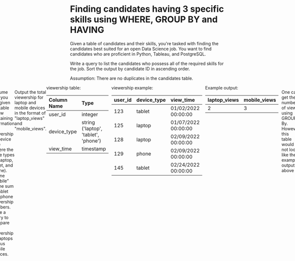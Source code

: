 # Finding candidates having 3 specific skills using WHERE, GROUP BY and HAVING
Given a table of candidates and their skills, you're tasked with finding the candidates best suited for an open Data Science job. You want to find candidates who are proficient in Python, Tableau, and PostgreSQL.

Write a query to list the candidates who possess all of the required skills for the job. Sort the output by candidate ID in ascending order.

Assumption:  There are no duplicates in the candidates table.
    
    
<div style="display: flex; justify-content: center;">
  <div style="flex: 1; margin-right: 10px;">
      candidates
<table ><thead><tr><th style="text-align:left"><strong>Column Name</strong></th><th style="text-align:left"><strong>Type</strong></th></tr></thead><tbody><tr><td style="text-align:left">candidate_id</td><td style="text-align:left">integer</td></tr><tr><td style="text-align:left">skill</td><td style="text-align:left">varchar</td></tr></tbody></table></div>

  <div style="flex: 1; margin-right: 10px;">
 Example Input
<table><thead><tr><th style="text-align: left;"><strong>candidate_id</strong></th><th style="text-align: left;"><strong>skill</strong></th></tr></thead><tbody><tr><td style="text-align: left;">123</td><td style="text-align: left;">Python</td></tr><tr><td style="text-align: left;">123</td><td style="text-align: left;">Tableau</td></tr><tr><td style="text-align: left;">123</td><td style="text-align: left;">PostgreSQL</td></tr><tr><td style="text-align: left;">234</td><td style="text-align: left;">R</td></tr><tr><td style="text-align: left;">234</td><td style="text-align: left;">PowerBI</td></tr><tr><td style="text-align: left;">234</td><td style="text-align: left;">SQL Server</td></tr><tr><td style="text-align: left;">345</td><td style="text-align: left;">Python</td></tr><tr><td style="text-align: left;">345</td><td style="text-align: left;">Tableau</td></tr></tbody></table>
</div>
     <div style="flex: 1; margin-right: 10px;">
 Example Output

<table><thead><tr><th style="text-align: left;"><strong>candidate_id</strong></th></tr></thead><tbody><tr><td style="text-align: left;">123</td></tr></tbody></table>
    </div>
    
     

My solution using common table expression:


```python
With datascienceskills as
  (SELECT c.candidate_id,
        CASE when EXISTS (SELECT * from candidates where candidate_id=c.candidate_id and skill='Python') then 1 else 0 end as python,
        CASE when EXISTS (SELECT * from candidates where candidate_id=c.candidate_id and skill='Tableau') then 1 else 0 end as tableau,
        CASE when EXISTS (SELECT * from candidates where candidate_id=c.candidate_id and skill='PostgreSQL') then 1 else 0 end as postgresql
  from candidates as c)
     
SELECT DISTINCT candidate_id from datascienceskills
where python=1 and tableau=1 and postgresql=1
ORDER BY candidate_id;
```

Considering there is no duplicate in the table, the question could be solved using WHERE and GROUP BY:


```python
SELECT candidate_id
FROM candidates
WHERE skill IN ('Python', 'Tableau', 'PostgreSQL')
GROUP BY candidate_id
HAVING COUNT(skill) = 3
ORDER BY candidate_id;
```

# Finding pages with no like using EXCEPT (PostgreSQL) or MINUS (MySQL and Oracle)

Assume you are given the tables below about Facebook pages and page likes. Write a query to return the page IDs of all the Facebook pages that don't have any likes. The output should be in ascending order.


<div style="display: flex; justify-content: center;">
  <div style="flex: 1; margin-right: 10px;">
pages:
<table><thead><tr><th style="text-align:left"><strong>Column Name</strong></th><th style="text-align:left"><strong>Type</strong></th></tr></thead><tbody><tr><td style="text-align:left">page_id</td><td style="text-align:left">integer</td></tr><tr><td style="text-align:left">page_name</td><td style="text-align:left">varchar</td></tr></tbody></table>
    </div>
    
 <div style="flex: 1; margin-right: 10px;">
page_likes
<table><thead><tr><th style="text-align:left"><strong>Column Name</strong></th><th style="text-align:left"><strong>Type</strong></th></tr></thead><tbody><tr><td style="text-align:left">user_id</td><td style="text-align:left">integer</td></tr><tr><td style="text-align:left">page_id</td><td style="text-align:left">integer</td></tr><tr><td style="text-align:left">liked_date</td><td style="text-align:left">datetime</td></tr></tbody></table>
    </div>
        </div>
        
        

<div style="display: flex; justify-content: center;">
  <div style="flex: 1; margin-right: 10px;">
pages example:

<table><thead><tr><th style="text-align:left"><strong>page_id</strong></th><th style="text-align:left"><strong>page_name</strong></th></tr></thead><tbody><tr><td style="text-align:left">20001</td><td style="text-align:left">SQL Solutions</td></tr><tr><td style="text-align:left">20045</td><td style="text-align:left">Brain Exercises</td></tr><tr><td style="text-align:left">20701</td><td style="text-align:left">Tips for Data Analysts</td></tr></tbody></table>
    </div>
    
 <div style="flex: 1; margin-right: 10px;">
page_likes example:

<table><thead><tr><th style="text-align:left"><strong>user_id</strong></th><th style="text-align:left"><strong>page_id</strong></th><th style="text-align:left"><strong>liked_date</strong></th></tr></thead><tbody><tr><td style="text-align:left">111</td><td style="text-align:left">20001</td><td style="text-align:left">04/08/2022 00:00:00</td></tr><tr><td style="text-align:left">121</td><td style="text-align:left">20045</td><td style="text-align:left">03/12/2022 00:00:00</td></tr><tr><td style="text-align:left">156</td><td style="text-align:left">20001</td><td style="text-align:left">07/25/2022 00:00:00</td></tr></tbody></table>
         </div>
    
<div style="flex: 1; margin-right: 10px;">
Example output:
<table><thead><tr><th style="text-align:left"><strong>page_id</strong></th></tr></thead><tbody><tr><td style="text-align:left">20701</td></tr></tbody></table>
        </div>
        </div>





```python
SELECT page_id FROM pages
EXCEPT
SELECT DISTINCT page_id FROM page_likes
ORDER BY page_id;
```

# Finding distinct products with null values using DISTINCT or GROUP BY

Tesla is investigating bottlenecks in their production, and they need your help to extract the relevant data. Write a query that determines which parts have begun the assembly process but are not yet finished.

Assumptions

    Table parts_assembly contains all parts in production.
    A part with no finish_date is an unfinished part.
    
    
<div style="display: flex; justify-content: center;">
<div style="flex: 1; margin-right: 10px;">
    parts_assembly
    <table><thead><tr><th style="text-align:left">Column Name</th><th style="text-align:left">Type</th></tr></thead><tbody><tr><td style="text-align:left">part</td><td style="text-align:left">string</td></tr><tr><td style="text-align:left">finish_date</td><td style="text-align:left">datetime</td></tr><tr><td style="text-align:left">assembly_step</td><td style="text-align:left">integer</td></tr></tbody></table>
</div>

<div style="flex: 1; margin-right: 10px;">
    parts_assembly example
    <table><thead><tr><th style="text-align:left">part</th><th style="text-align:left">finish_date</th><th style="text-align:left">assembly_step</th></tr></thead><tbody><tr><td style="text-align:left">battery</td><td style="text-align:left">01/22/2022 00:00:00</td><td style="text-align:left">1</td></tr><tr><td style="text-align:left">battery</td><td style="text-align:left">02/22/2022 00:00:00</td><td style="text-align:left">2</td></tr><tr><td style="text-align:left">battery</td><td style="text-align:left">03/22/2022 00:00:00</td><td style="text-align:left">3</td></tr><tr><td style="text-align:left">bumper</td><td style="text-align:left">01/22/2022 00:00:00</td><td style="text-align:left">1</td></tr><tr><td style="text-align:left">bumper</td><td style="text-align:left">02/22/2022 00:00:00</td><td style="text-align:left">2</td></tr><tr><td style="text-align:left">bumper</td><td style="text-align:left"></td><td style="text-align:left">3</td></tr><tr><td style="text-align:left">bumper</td><td style="text-align:left"></td><td style="text-align:left">4</td></tr></tbody></table>
                                  </div>

    
<div style="flex: 1; margin-right: 10px;">
Example output:
<table><thead><tr><th style="text-align:left">part</th></tr></thead><tbody><tr><td style="text-align:left">bumper</td></tr></tbody></table>
</div>
</div>

My solution was


```python
SELECT DISTINCT part FROM parts_assembly
WHERE finish_date is NULL;
```

Alternatively, GROUP BY could be used


```python
SELECT part
FROM parts_assembly
WHERE finish_date IS NULL
GROUP BY part;
```

# Finding laptop vs. mobile views using SUM and CASE
Assume that you are given the table below containing information on viewership by device type (where the three types are laptop, tablet, and phone). Define “mobile” as the sum of tablet and phone viewership numbers. Write a query to compare the viewership on laptops versus mobile devices.

Output the total viewership for laptop and mobile devices in the format of "laptop_views" and "mobile_views".

<div style="display: flex; justify-content: center;">
<div style="flex: 1; margin-right: 10px;">
viewership table:
<table><thead><tr><th style="text-align:left">Column Name</th><th style="text-align:left">Type</th></tr></thead><tbody><tr><td style="text-align:left">user_id</td><td style="text-align:left">integer</td></tr><tr><td style="text-align:left">device_type</td><td style="text-align:left">string ('laptop', 'tablet', 'phone')</td></tr><tr><td style="text-align:left">view_time</td><td style="text-align:left">timestamp</td></tr></tbody></table>
</div>

<div style="flex: 1; margin-right: 10px;">
viewership example:
<table><thead><tr><th style="text-align:left">user_id</th><th style="text-align:left">device_type</th><th style="text-align:left">view_time</th></tr></thead><tbody><tr><td style="text-align:left">123</td><td style="text-align:left">tablet</td><td style="text-align:left">01/02/2022 00:00:00</td></tr><tr><td style="text-align:left">125</td><td style="text-align:left">laptop</td><td style="text-align:left">01/07/2022 00:00:00</td></tr><tr><td style="text-align:left">128</td><td style="text-align:left">laptop</td><td style="text-align:left">02/09/2022 00:00:00</td></tr><tr><td style="text-align:left">129</td><td style="text-align:left">phone</td><td style="text-align:left">02/09/2022 00:00:00</td></tr><tr><td style="text-align:left">145</td><td style="text-align:left">tablet</td><td style="text-align:left">02/24/2022 00:00:00</td></tr></tbody></table>
</div>

<div style="flex: 1; margin-right: 10px;">
Example output:
<table><thead><tr><th style="text-align:left">laptop_views</th><th style="text-align:left">mobile_views</th></tr></thead><tbody><tr><td style="text-align:left">2</td><td style="text-align:left">3</td></tr></tbody></table>
</div>
</div>

One can get the number of views using GROUP By. However this table would not look like the example output above


```python
SELECT device_type, COUNT(view_time) 
FROM viewership 
GROUP BY device_type
```

To get the columns wanted, one can sum over newly defined columns as below:


```python
SELECT SUM(CASE WHEN device_type = 'laptop' THEN 1 ELSE 0 END) as laptop_views,
SUM(CASE WHEN device_type = 'tablet' OR device_type='phone' THEN 1 ELSE 0 END) as mobile_views
from viewership

```

# Finding the third transaction of each user using CTE and window function (ROW_NUMVER(), PARTITION BY, ORDER BY)

Assume you are given the table below on Uber transactions made by users. Write a query to obtain the third transaction of every user. Output the user id, spend and transaction date.

<div style="display: flex; justify-content: center;">
<div style="flex: 1; margin-right: 10px;">
transactions table:
<table><thead><tr><th style="text-align:left"><strong>Column Name</strong></th><th style="text-align:left"><strong>Type</strong></th></tr></thead><tbody><tr><td style="text-align:left">user_id</td><td style="text-align:left">integer</td></tr><tr><td style="text-align:left">spend</td><td style="text-align:left">decimal</td></tr><tr><td style="text-align:left">transaction_date</td><td style="text-align:left">timestamp</td></tr></tbody></table>
</div>

<div style="flex: 1; margin-right: 10px;">
transactions example:
<table><thead><tr><th style="text-align:left"><strong>user_id</strong></th><th style="text-align:left"><strong>spend</strong></th><th style="text-align:left"><strong>transaction_date</strong></th></tr></thead><tbody><tr><td style="text-align:left">111</td><td style="text-align:left">100.50</td><td style="text-align:left">01/08/2022 12:00:00</td></tr><tr><td style="text-align:left">111</td><td style="text-align:left">55.00</td><td style="text-align:left">01/10/2022 12:00:00</td></tr><tr><td style="text-align:left">121</td><td style="text-align:left">36.00</td><td style="text-align:left">01/18/2022 12:00:00</td></tr><tr><td style="text-align:left">145</td><td style="text-align:left">24.99</td><td style="text-align:left">01/26/2022 12:00:00</td></tr><tr><td style="text-align:left">111</td><td style="text-align:left">89.60</td><td style="text-align:left">02/05/2022 12:00:00</td></tr></tbody></table>
</div>

<div style="flex: 1; margin-right: 10px;">
Output example:
<table><thead><tr><th style="text-align:left"><strong>user_id</strong></th><th style="text-align:left"><strong>spend</strong></th><th style="text-align:left"><strong>transaction_date</strong></th></tr></thead><tbody><tr><td style="text-align:left">111</td><td style="text-align:left">89.60</td><td style="text-align:left">02/05/2022 12:00:00</td></tr></tbody></table>
</div>
</div>

My solution (this could alternatively be written using subquery instead of CTE)


```python
with indtransactions AS
(SELECT user_id,
        spend,
        transaction_date,
        ROW_NUMBER() OVER (PARTITION BY user_id ORDER BY transaction_date) as row
  FROM transactions)

select user_id,
       spend,
       transaction_date
FROM indtransactions
WHERE row=3;
```

# Finding percentage of time users spent on send vs open using CTE, LEFT JOIN, GROUP BY, SUM, CASE and ROUND
Assume you are given the tables below containing information on Snapchat users, their ages, and their time spent sending and opening snaps. Write a query to obtain a breakdown of the time spent sending vs. opening snaps (as a percentage of total time spent on these activities) for each age group.

Output the age bucket and percentage of sending and opening snaps. Round the percentage to 2 decimal places.


<div style="display: flex; justify-content: center;">
<div style="flex: 1; margin-right: 10px;">
activities table:
<table><thead><tr><th style="text-align:left">Column Name</th><th style="text-align:left">Type</th></tr></thead><tbody><tr><td style="text-align:left">activity_id</td><td style="text-align:left">integer</td></tr><tr><td style="text-align:left">user_id</td><td style="text-align:left">integer</td></tr><tr><td style="text-align:left">activity_type</td><td style="text-align:left">string ('send', 'open', 'chat')</td></tr><tr><td style="text-align:left">time_spent</td><td style="text-align:left">float</td></tr><tr><td style="text-align:left">activity_date</td><td style="text-align:left">datetime</td></tr></tbody></table></div>

<div style="flex: 1; margin-right: 10px;">
activities example:
<table><thead><tr><th style="text-align:left">activity_id</th><th style="text-align:left">user_id</th><th style="text-align:left">activity_type</th><th style="text-align:left">time_spent</th><th style="text-align:left">activity_date</th></tr></thead><tbody><tr><td style="text-align:left">7274</td><td style="text-align:left">123</td><td style="text-align:left">open</td><td style="text-align:left">4.50</td><td style="text-align:left">06/22/2022 12:00:00</td></tr><tr><td style="text-align:left">2425</td><td style="text-align:left">123</td><td style="text-align:left">send</td><td style="text-align:left">3.50</td><td style="text-align:left">06/22/2022 12:00:00</td></tr><tr><td style="text-align:left">1413</td><td style="text-align:left">456</td><td style="text-align:left">send</td><td style="text-align:left">5.67</td><td style="text-align:left">06/23/2022 12:00:00</td></tr><tr><td style="text-align:left">1414</td><td style="text-align:left">789</td><td style="text-align:left">chat</td><td style="text-align:left">11.00</td><td style="text-align:left">06/25/2022 12:00:00</td></tr><tr><td style="text-align:left">2536</td><td style="text-align:left">456</td><td style="text-align:left">open</td><td style="text-align:left">3.00</td><td style="text-align:left">06/25/2022 12:00:00</td></tr></tbody></table></div></div>


<div style="display: flex; justify-content: center;">
<div style="flex: 1; margin-right: 10px;">
age_breakdown table:
<table><thead><tr><th style="text-align:left">Column Name</th><th style="text-align:left">Type</th></tr></thead><tbody><tr><td style="text-align:left">user_id</td><td style="text-align:left">integer</td></tr><tr><td style="text-align:left">age_bucket</td><td style="text-align:left">string ('21-25', '26-30', '31-25')</td></tr></tbody></table></div>


<div style="flex: 1; margin-right: 10px;">
age_breakdown example:
<table><thead><tr><th style="text-align:left">user_id</th><th style="text-align:left">age_bucket</th></tr></thead><tbody><tr><td style="text-align:left">123</td><td style="text-align:left">31-35</td></tr><tr><td style="text-align:left">456</td><td style="text-align:left">26-30</td></tr><tr><td style="text-align:left">789</td><td style="text-align:left">21-25</td></tr></tbody></table></div>

<div style="flex: 1; margin-right: 10px;">
Example output:
<table><thead><tr><th style="text-align:left">age_bucket</th><th style="text-align:left">send_perc</th><th style="text-align:left">open_perc</th></tr></thead><tbody><tr><td style="text-align:left">26-30</td><td style="text-align:left">65.40</td><td style="text-align:left">34.60</td></tr><tr><td style="text-align:left">31-35</td><td style="text-align:left">43.75</td><td style="text-align:left">56.25</td></tr></tbody></table>
</div>
</div>

My solution was:


```python
WITH sumopensend AS
(SELECT ag.age_bucket,
        SUM(CASE when ac.activity_type='send' THEN ac.time_spent else 0 end) as sumsend,
        SUM(CASE when ac.activity_type='open' THEN ac.time_spent else 0 end) as sumopen
FROM activities  as ac
LEFT JOIN age_breakdown as ag using (user_id) 
WHERE ac.activity_type IN ('send', 'open') 
GROUP BY ag.age_bucket)


SELECT age_bucket, 
        ROUND(sumsend/(sumsend+sumopen)*100.0,2) as send_perc,
         ROUND(sumopen/(sumsend+sumopen)*100.0,2) as open_perc
FROM  sumopensend

```
